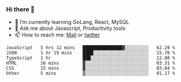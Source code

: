 ### Hi there 👋

- 🌱 I’m currently learning GoLang, React, MySQL
- 💬 Ask me about Javascript, Productivity tools 
- 📫 How to reach me: [Mail](mailto:kvaishak47@gmail.com) or [twitter](https://twitter.com/kvaish4k)



<!--START_SECTION:waka-->

```text
JavaScript   5 hrs 12 mins   ███████████████▓░░░░░░░░░   62.29 %
JSON         1 hr 19 mins    ████░░░░░░░░░░░░░░░░░░░░░   15.78 %
TypeScript   1 hr            ███░░░░░░░░░░░░░░░░░░░░░░   12.08 %
HTML         16 mins         ▓░░░░░░░░░░░░░░░░░░░░░░░░   03.31 %
CSS          15 mins         ▓░░░░░░░░░░░░░░░░░░░░░░░░   03.04 %
Other        5 mins          ▒░░░░░░░░░░░░░░░░░░░░░░░░   01.17 %
```

<!--END_SECTION:waka-->
